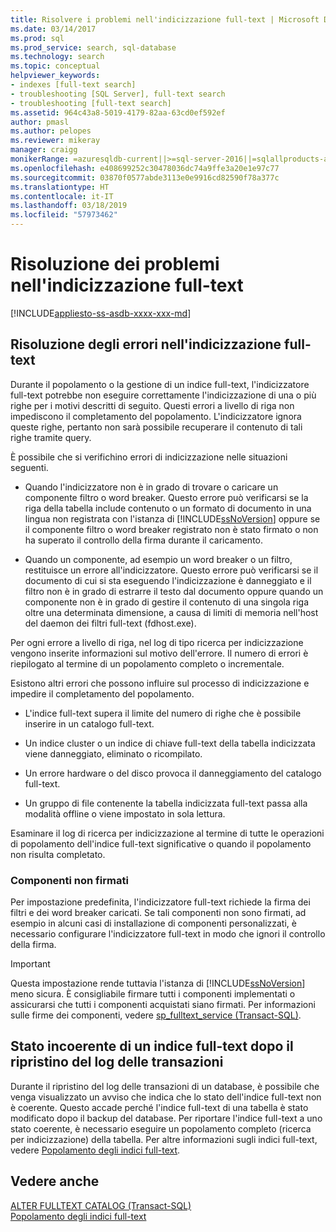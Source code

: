 ```yaml
---
title: Risolvere i problemi nell'indicizzazione full-text | Microsoft Docs
ms.date: 03/14/2017
ms.prod: sql
ms.prod_service: search, sql-database
ms.technology: search
ms.topic: conceptual
helpviewer_keywords:
- indexes [full-text search]
- troubleshooting [SQL Server], full-text search
- troubleshooting [full-text search]
ms.assetid: 964c43a8-5019-4179-82aa-63cd0ef592ef
author: pmasl
ms.author: pelopes
ms.reviewer: mikeray
manager: craigg
monikerRange: =azuresqldb-current||>=sql-server-2016||=sqlallproducts-allversions||>=sql-server-linux-2017||=azuresqldb-mi-current
ms.openlocfilehash: e408699252c30478036dc74a9ffe3a20e1e97c77
ms.sourcegitcommit: 03870f0577abde3113e0e9916cd82590f78a377c
ms.translationtype: HT
ms.contentlocale: it-IT
ms.lasthandoff: 03/18/2019
ms.locfileid: "57973462"
---
```

# <a name="troubleshoot-full-text-indexing"></a>Risoluzione dei problemi nell'indicizzazione full-text
[!INCLUDE[appliesto-ss-asdb-xxxx-xxx-md](../../includes/appliesto-ss-asdb-xxxx-xxx-md.md)]
     
##  <a name="failure"></a> Risoluzione degli errori nell'indicizzazione full-text  
 Durante il popolamento o la gestione di un indice full-text, l'indicizzatore full-text potrebbe non eseguire correttamente l'indicizzazione di una o più righe per i motivi descritti di seguito. Questi errori a livello di riga non impediscono il completamento del popolamento. L'indicizzatore ignora queste righe, pertanto non sarà possibile recuperare il contenuto di tali righe tramite query.  
  
 È possibile che si verifichino errori di indicizzazione nelle situazioni seguenti.  
  
-   Quando l'indicizzatore non è in grado di trovare o caricare un componente filtro o word breaker. Questo errore può verificarsi se la riga della tabella include contenuto o un formato di documento in una lingua non registrata con l'istanza di [!INCLUDE[ssNoVersion](../../includes/ssnoversion-md.md)] oppure se il componente filtro o word breaker registrato non è stato firmato o non ha superato il controllo della firma durante il caricamento.  
  
-   Quando un componente, ad esempio un word breaker o un filtro, restituisce un errore all'indicizzatore. Questo errore può verificarsi se il documento di cui si sta eseguendo l'indicizzazione è danneggiato e il filtro non è in grado di estrarre il testo dal documento oppure quando un componente non è in grado di gestire il contenuto di una singola riga oltre una determinata dimensione, a causa di limiti di memoria nell'host del daemon dei filtri full-text (fdhost.exe).  
  
 Per ogni errore a livello di riga, nel log di tipo ricerca per indicizzazione vengono inserite informazioni sul motivo dell'errore. Il numero di errori è riepilogato al termine di un popolamento completo o incrementale.  
  
 Esistono altri errori che possono influire sul processo di indicizzazione e impedire il completamento del popolamento.  
  
-   L'indice full-text supera il limite del numero di righe che è possibile inserire in un catalogo full-text.  
  
-   Un indice cluster o un indice di chiave full-text della tabella indicizzata viene danneggiato, eliminato o ricompilato.  
  
-   Un errore hardware o del disco provoca il danneggiamento del catalogo full-text.  
  
-   Un gruppo di file contenente la tabella indicizzata full-text passa alla modalità offline o viene impostato in sola lettura.  
  
 Esaminare il log di ricerca per indicizzazione al termine di tutte le operazioni di popolamento dell'indice full-text significative o quando il popolamento non risulta completato.  
  
### <a name="unsigned-components"></a>Componenti non firmati  
 Per impostazione predefinita, l'indicizzatore full-text richiede la firma dei filtri e dei word breaker caricati. Se tali componenti non sono firmati, ad esempio in alcuni casi di installazione di componenti personalizzati, è necessario configurare l'indicizzatore full-text in modo che ignori il controllo della firma.  
  
> [!IMPORTANT]  
>  Questa impostazione rende tuttavia l'istanza di [!INCLUDE[ssNoVersion](../../includes/ssnoversion-md.md)] meno sicura. È consigliabile firmare tutti i componenti implementati o assicurarsi che tutti i componenti acquistati siano firmati. Per informazioni sulle firme dei componenti, vedere [sp_fulltext_service &#40;Transact-SQL&#41;](../../relational-databases/system-stored-procedures/sp-fulltext-service-transact-sql.md).  
  
  
##  <a name="state"></a> Stato incoerente di un indice full-text dopo il ripristino del log delle transazioni  
 Durante il ripristino del log delle transazioni di un database, è possibile che venga visualizzato un avviso che indica che lo stato dell'indice full-text non è coerente. Questo accade perché l'indice full-text di una tabella è stato modificato dopo il backup del database. Per riportare l'indice full-text a uno stato coerente, è necessario eseguire un popolamento completo (ricerca per indicizzazione) della tabella. Per altre informazioni sugli indici full-text, vedere [Popolamento degli indici full-text](../../relational-databases/search/populate-full-text-indexes.md).  
  
  
## <a name="see-also"></a>Vedere anche  
 [ALTER FULLTEXT CATALOG &#40;Transact-SQL&#41;](../../t-sql/statements/alter-fulltext-catalog-transact-sql.md)   
 [Popolamento degli indici full-text](../../relational-databases/search/populate-full-text-indexes.md)  
  
  
